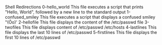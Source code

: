 Shell Redirections
0-hello_world
This file executes a script that prints "Hello, World", followed by a new line to the standard output
1-confused_smiley
This file executes a script that displays a confused smiley "(Ôo)'
2-hellofile
This file displays the content of the /etc/passwd file
3-twofiles
This file displays content of /etc/passwd /etc/hosts
4-lastlines
This file displays the last 10 lines of /etc/passwd
5-firstlines
This file displays the first 10 lines of /etc/passwd
